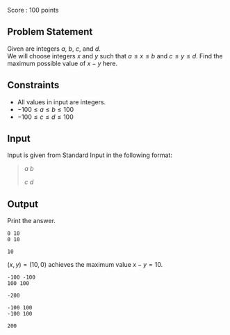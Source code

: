 Score : $100$ points

## Problem Statement

Given are integers $a$, $b$, $c$, and $d$.<br>
We will choose integers $x$ and $y$ such that $a \leq x \leq b$ and $c \leq y \leq d$. Find the maximum possible value of $x - y$ here.

## Constraints

- All values in input are integers.
- $-100 \leq a \leq b \leq 100$
- $-100 \leq c \leq d \leq 100$

## Input

Input is given from Standard Input in the following format:

> $a$ $b$
> 
> $c$ $d$

## Output

Print the answer.

```input1
0 10
0 10
```

```output1
10
```

$(x, y) = (10, 0)$ achieves the maximum value $x - y = 10$.

```input2
-100 -100
100 100
```

```output2
-200
```

```input3
-100 100
-100 100
```

```output3
200
```